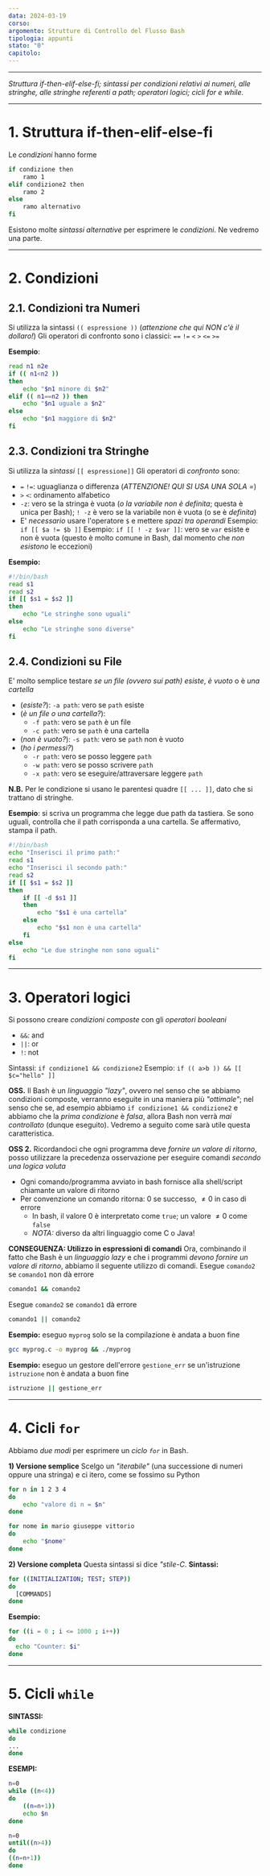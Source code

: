 ```yaml
---
data: 2024-03-19
corso: 
argomento: Strutture di Controllo del Flusso Bash
tipologia: appunti
stato: "0"
capitolo:
---
```

- - -
*Struttura if-then-elif-else-fi; sintassi per condizioni relativi ai numeri, alle stringhe, alle stringhe referenti a path; operatori logici; cicli for e while.*
- - -
# 1. Struttura if-then-elif-else-fi
Le *condizioni* hanno forme
```bash
if condizione then
    ramo 1
elif condizione2 then
    ramo 2
else
    ramo alternativo
fi
```

Esistono molte *sintassi alternative* per esprimere le *condizioni*. Ne vedremo una parte.

---
# 2. Condizioni
## 2.1. Condizioni tra Numeri
Si utilizza la sintassi `(( espressione ))` (*attenzione che qui NON c'è il dollaro!*)
Gli operatori di confronto sono i classici: ` == ` `!=` `<` `>` `<=` `>=`

**Esempio**:
```bash
read n1 n2e
if (( n1<n2 ))
then
    echo "$n1 minore di $n2"
elif (( n1==n2 )) then
    echo "$n1 uguale a $n2"
else
    echo "$n1 maggiore di $n2"
fi
```

## 2.3. Condizioni tra Stringhe
Si utilizza la *sintassi* `[[ espressione]]`
Gli operatori di *confronto* sono:
- ` = `  `!=`: uguaglianza o differenza (*ATTENZIONE! QUI SI USA UNA SOLA =*) 
- `>` `<`: ordinamento alfabetico
- `-z`: vero se la stringa è vuota (*o la variabile non è definita*; questa è unica per Bash); `! -z` è vero se la variabile non è vuota (o se è *definita*)
- E' *necessario* usare l'operatore `$` e mettere *spazi tra operandi*
  Esempio: `if [[ $a != $b ]]`
  Esempio: `if [[ ! -z $var ]]`: vero se `var` esiste e non è vuota (questo è molto comune in Bash, dal momento che *non esistono* le eccezioni)

**Esempio:**
```bash
#!/bin/bash
read s1
read s2
if [[ $s1 = $s2 ]]
then
    echo "Le stringhe sono uguali"
else
    echo "Le stringhe sono diverse"
fi
```

## 2.4. Condizioni su File
E' molto semplice testare *se un file (ovvero sui path) esiste*, *è vuoto* o è *una cartella*
- (*esiste?*): `-a path`: vero se `path` esiste 
- (*è un file o una cartella?*): 
	- `-f path`: vero se `path` è un file
	- `-c path`: vero se `path` è una cartella
- (*non è vuoto?*): `-s path`: vero se `path` non è vuoto
- (*ho i permessi?*)
	- `-r path`: vero se posso leggere `path` 
	- `-w path`: vero se posso scrivere `path` 
	- `-x path`: vero se eseguire/attraversare leggere `path`

**N.B.** Per le condizione si usano le parentesi quadre `[[ ... ]]`, dato che si trattano di stringhe.

**Esempio**: si scriva un programma che legge due path da tastiera. Se sono uguali, controlla che il path corrisponda a una cartella. Se affermativo, stampa il path.

```bash
#!/bin/bash
echo "Inserisci il primo path:"
read s1
echo "Inserisci il secondo path:"
read s2
if [[ $s1 = $s2 ]]
then
    if [[ -d $s1 ]] 
    then
        echo "$s1 è una cartella" 
    else
        echo "$s1 non è una cartella" 
    fi
else
    echo "Le due stringhe non sono uguali"
fi
```


---
# 3. Operatori logici
Si possono creare *condizioni composte* con gli *operatori booleani*
- `&&`: and
- `||`: or
- `!`: not

Sintassi: `if condizione1 && condizione2`
Esempio: `if (( a>b )) && [[ $c="hello" ]]`

**OSS.** Il Bash è un *linguaggio "lazy"*, ovvero nel senso che se abbiamo condizioni composte, verranno eseguite in una maniera più *"ottimale"*; nel senso che se, ad esempio abbiamo `if condizione1 && condizione2` e abbiamo che la *prima condizione* è *falsa*, allora Bash non verrà *mai controllato* (dunque eseguito). Vedremo a seguito come sarà utile questa caratteristica.

**OSS 2.** Ricordandoci che ogni programma deve *fornire un valore di ritorno*, posso utilizzare la precedenza osservazione per eseguire comandi *secondo una logica voluta*
- Ogni comando/programma avviato in bash fornisce alla shell/script chiamante un valore di ritorno
- Per convenzione un comando ritorna: $0$ se successo, $\neq 0$ in caso di errore
	- In bash, il valore $0$ è interpretato come `true`; un valore $\neq 0$ come `false`
	- *NOTA:* diverso da altri linguaggio come C o Java!

**CONSEGUENZA: Utilizzo in espressioni di comandi**
Ora, combinando il fatto che Bash è un *linguaggio lazy* e che i programmi *devono fornire un valore di ritorno*, abbiamo il seguente utilizzo di comandi.
Esegue `comando2` se `comando1` non dà errore
```bash
comando1 && comando2 
```

Esegue `comando2` se `comando1` dà errore
```bash
comando1 || comando2
```

**Esempio:** eseguo `myprog` solo se la compilazione è andata a buon fine
```bash
gcc myprog.c -o myprog && ./myprog
```

**Esempio:** eseguo un gestore dell'errore `gestione_err` se un'istruzione `istruzione` non è andata a buon fine
```bash
istruzione || gestione_err
```

---
# 4. Cicli `for`
Abbiamo *due modi* per esprimere un *ciclo `for`* in Bash.

**1) Versione semplice**
Scelgo un *"iterabile"* (una successione di numeri oppure una stringa) e ci itero, come se fossimo su Python
```bash
for n in 1 2 3 4
do
    echo "valore di n = $n"
done
```

```bash
for nome in mario giuseppe vittorio
do 
    echo "$nome"
done
```

**2) Versione completa**
Questa sintassi si dice *"stile-C*.
**Sintassi:**
```bash
for ((INITIALIZATION; TEST; STEP))
do
  [COMMANDS]
done
```

**Esempio:**
```bash
for ((i = 0 ; i <= 1000 ; i++))
do
  echo "Counter: $i"
done
```

---
# 5. Cicli `while`

**SINTASSI:**
```bash
while condizione
do
...
done
```

**ESEMPI:**
```bash
n=0
while ((n<4))
do
    ((n=n+1))
    echo $n
done
```

```bash
n=0
until((n>4))
do
((n=n+1))
done

```
